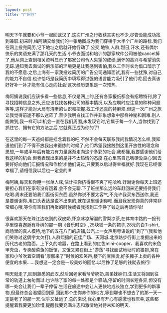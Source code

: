 ```yaml
---
layout: post
title: "广州行"
---
```

     
明天下午就要和小爷一起回武汉了.这次广州之行收获其实也不少,尽管没能成功找到兼职.初来时,梅阿姨交给我们的一张地图成为我们穿梭于大半个广州的路标.我们在网上投完简历,记下地址之后就开始行动了.公交,地铁,人群,烈日,汗水,还有偶尔快乐的笑语充满了那几天的生活.小爷去面试和培训的那家软件公司被他cancel掉了,他从网上查到相关资料显示了那家公司令人失望的成绩,满怀的高兴与希望消失无踪.通知我去面试的俱乐部的环境更是让我感到害怕,我以工作时长为借口暗示了我的不愿意.之后上海有一家我投过简历的广告公司通知面试,我有一些犹豫,对自己的能力不自信.也许恰巧是我简历中填写得过强的语言能力吸引了他们呢.回去真该好好补一补才能有信心走向社会!这次经历更象是一次预热.  
     
梅阿姨说我们应该多看一些信息,不仅是网上的,还有各家报纸都会有招聘特刊,除了寻找招聘信息之外,还应该找找各种公司的基本情况,以及应聘时应注意的种种问题等等,这样才能对大局有清晰的认识和把握.找工作还真的特麻烦.但这一次广州之旅让我觉得前途不那么迷茫了,至少我明白找工作并非象想象中那样神秘和困难.别人能做到,我一样可以!机会一直在我们周围,未发现它时,它属于每一个人,当你找到了抓住它、拥有它的方法之后,它就真正成为你的了!  
     
在这里的每一天爸妈都是挂念着我的吧,不然不会每天联系我问我情况怎么样,我知道他们到了不得不放我出来锻炼的时候了,他们希望我接触到这里开放性的理念和思想,一年或半年后有能力有力量逐渐走向这个多彩的社会.我都懂,我要感谢他们给我这样的机会.但我表现出来的是并不太热情的态度.在心里骂自己嘴硬没良心!回去要好好向他们汇报情况和作检讨!他们说过,只要我以后过得幸福就好.我现在已经很幸福了,请相信我以后也一定会的!!!  
    
梅阿姨,每天和你睡一张单人床,估计把你挤得很不爽了吧哈哈.好谢谢你每天上班还要担心我们在家有没有饿着,会不会无聊.下了班坐那么远的车赶回来还要招待我们吃喝.周末还要陪我们逛街买东西.虽然你说不要太客气,不允许我买东西送你,我还是要谢谢你.用口头表达是说不出来的,就在这里谢谢你吧.而且我发现你真的非常非常细心哦.等你有空我们再聚的时候或者我找到工作挣了钱之后再请你哈!  
    
很喜欢那天在珠江边吃到的双皮奶,怀念冰凉解渴的雪梨凉茶,在体育中路的一报刊亭里惊喜邂逅有朴树的那一期《音乐时空》,25块钱一条的裙子,28元的白T-shirt,商场里的真人模特,地下的五花八门的店铺,公汽上一女声用粤语说的"到了"(我和他们笑称过这俩字太欠打),人群熙攘的正佳广场、天河城,北京路步行街上发掘出来的历代古老的路面，上下久的喧嚣，在路上看到的红色mini-cooper、我喜欢的米色甲壳虫，专卖酸菜鱼的饭馆，又饿又累在街上"游荡"寻找面试地址时的狼狈,窝在家和小爷吹着空调看"康熙来了"时候的欢笑声,楼下的麻辣烫,好多摊子上卖的各种便宜的水果......我想这一定会是一段美妙的回忆.以后挣了足够的钱就去旅行!  
     
明天就走了,回到熟悉的武汉,然后回老家看爷爷奶奶,弟弟妹妹们.生活又将回到往常的轨道上匆匆而过.也许除了家的每一处都是个驿站,停留的时间长短各异,但没有哪一处会让我们一辈子停留.生活在旅途中会让人更快地成长独立,学到更多的新事物,但最终总会渴望回到家,回到那个生你养你的地方,等到哪也不想去了的那一天一定是老了的那一天.似乎又扯远了,总的来说,我心里有开心有感激也有庆幸,这些都提醒着我要更加珍惜,提醒我要充满斗志和激情地对待未知的明天.							  
		
